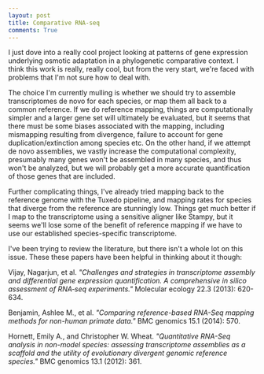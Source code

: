 ```yaml
---
layout: post
title: Comparative RNA-seq
comments: True
---
```


I just dove into a really cool project looking at patterns of gene expression underlying osmotic adaptation in a phylogenetic comparative context. I think this work is really, really cool, but from the very start, we're faced with problems that I'm not sure how to deal with. 

The choice I'm currently mulling is whether we should try to assemble transcriptomes de novo for each species, or map them all back to a common reference. If we do reference mapping, things are computationally simpler and a larger gene set will ultimately be evaluated, but it seems that there must be some biases associated with the mapping, including mismapping resulting from divergence, failure to account for gene duplication/extinction among species etc. On the other hand, if we attempt de novo assemblies, we vastly increase the computational complexity, presumably many genes won't be assembled in many species, and thus won't be analyzed, but we will probably get a more accurate quantification of those genes that are included. 

Further complicating things, I've already tried mapping back to the reference genome with the Tuxedo pipeline, and mapping rates for species that diverge from the reference are stunningly low. Things get much better if I map to the transcriptome using a sensitive aligner like Stampy, but it seems we'll lose some of the benefit of reference mapping if we have to use our established species-specific transcriptome. 

I've been trying to review the literature, but there isn't a whole lot on this issue. These these papers have been helpful in thinking about it though:

Vijay, Nagarjun, et al. *"Challenges and strategies in transcriptome assembly and differential gene expression quantification. A comprehensive in silico assessment of RNA‐seq experiments."* Molecular ecology 22.3 (2013): 620-634.

Benjamin, Ashlee M., et al. *"Comparing reference-based RNA-Seq mapping methods for non-human primate data."* BMC genomics 15.1 (2014): 570.

Hornett, Emily A., and Christopher W. Wheat. *"Quantitative RNA-Seq analysis in non-model species: assessing transcriptome assemblies as a scaffold and the utility of evolutionary divergent genomic reference species."* BMC genomics 13.1 (2012): 361.

